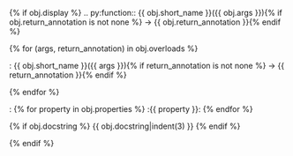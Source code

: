{% if obj.display %}
.. py:function:: {{ obj.short_name }}({{ obj.args }}){% if obj.return_annotation is not none %} -> {{ obj.return_annotation }}{% endif %}

{% for (args, return_annotation) in obj.overloads %}

: {{ obj.short_name }}({{ args }}){% if return_annotation is not none %} -> {{ return_annotation }}{% endif %}

{% endfor %}

: {% for property in obj.properties %}
  \:{{ property }}:
  {% endfor %}

  {% if obj.docstring %}
  {{ obj.docstring|indent(3) }}
  {% endif %}

{% endif %}
